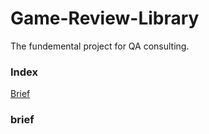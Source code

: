 # Game-Review-Library

The fundemental project for QA consulting.

### Index

[Brief](###Brief)







### brief
